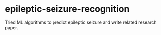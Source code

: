 # epileptic-seizure-recognition
Tried ML algorithms to predict epileptic seizure and write related research paper.
